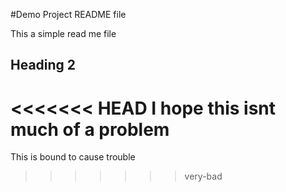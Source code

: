 #Demo Project README file

This a simple read me file

## Heading 2

<<<<<<< HEAD
I hope this isnt much of a problem
=======
This is bound to cause trouble
>>>>>>> very-bad
